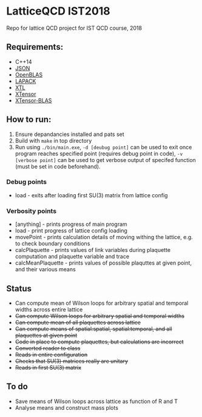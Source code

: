 # LatticeQCD IST2018
Repo for lattice QCD project for IST QCD course, 2018

## Requirements:
- C++14
- [JSON](https://github.com/nlohmann/json)
- [OpenBLAS](https://github.com/xianyi/OpenBLAS)
- [LAPACK](https://github.com/Reference-LAPACK/lapack-release)
- [XTL](https://github.com/QuantStack/xtl)
- [XTensor](https://github.com/QuantStack/xtensor)
- [XTensor-BLAS](https://github.com/QuantStack/xtensor-blas)

## How to run:
1. Ensure depandancies installed and pats set
1. Build with `make` in top directory
1. Run using `./bin/main.exe`, `-d [deubug point]` can be used to exit once program reaches specified point (requires debug point in code), `-v [verbose point]` can be used to get verbose output of specifed function (must be set in code beforehand).

### Debug points
- load - exits after loading first SU(3) matrix from lattice config

### Verbosity points
- [anything] - prints progress of main program
- load - print progress of lattice config loading
- movePoint - prints calculation details of moving withing the lattice, e.g. to check boundary conditions
- calcPlaquette - prints values of link variables during plaquette computation and plaquette variable and trace
- calcMeanPlaquette - prints values of possible plaquttes at given point, and their various means

## Status
- Can compute mean of Wilson loops for arbitrary spatial and temporal widths across entire lattice
- ~~Can compute Wilson loops for arbitrary spatial and temporal widths~~
- ~~Can compute mean of all plaquettes across lattice~~
- ~~Can compute means of spatial:spatial, spatial:temporal, and all plaquettes at given point~~
- ~~Code in place to compute plaquettes, but calculations are incorrect~~
- ~~Converted reader to class~~
- ~~Reads in entire configuration~~
- ~~Checks that SU(3) matrices really are unitary~~
- ~~Reads in first SU(3) matrix~~

## To do
- Save means of Wilson loops across lattice as function of R and T
- Analyse means and construct mass plots
